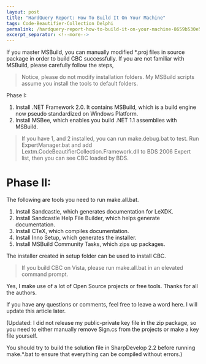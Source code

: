 ```yaml
---
layout: post
title: "HardQuery Report: How To Build It On Your Machine"
tags: Code-Beautifier-Collection Delphi
permalink: /hardquery-report-how-to-build-it-on-your-machine-8659b530e522
excerpt_separator: <!--more-->
---
```

If you master MSBuild, you can manually modified *.proj files in source package in order to build CBC successfully. If you are not familiar with MSBuild, please carefully follow the steps,

> Notice, please do not modify installation folders. My MSBuild scripts assume you install the tools to default folders.
<!--more-->

Phase I:

1. Install .NET Framework 2.0. It contains MSBuild, which is a build engine now pseudo standardized on Windows Platform.
1. Install MSBee, which enables you build .NET 1.1 assemblies with MSBuild.

> If you have 1, and 2 installed, you can run make.debug.bat to test. Run ExpertManager.bat and add Lextm.CodeBeautifierCollection.Framework.dll to BDS 2006 Expert list, then you can see CBC loaded by BDS.

# Phase II:

The following are tools you need to run make.all.bat.

1. Install Sandcastle, which generates documentation for LeXDK.
1. Install Sandcastle Help File Builder, which helps generate documentation.
1. Install CTeX, which compiles documentation.
1. Install Inno Setup, which generates the installer.
1. Install MSBuild Community Tasks, which zips up packages.

The installer created in setup folder can be used to install CBC.

> If you build CBC on Vista, please run make.all.bat in an elevated command prompt.

Yes, I make use of a lot of Open Source projects or free tools. Thanks for all the authors.

If you have any questions or comments, feel free to leave a word here. I will update this article later.

(Updated: I did not release my public-private key file in the zip package, so you need to either manually remove Sign.cs from the projects or make a key file yourself.

You should try to build the solution file in SharpDevelop 2.2 before running make.*.bat to ensure that everything can be compiled without errors.)

